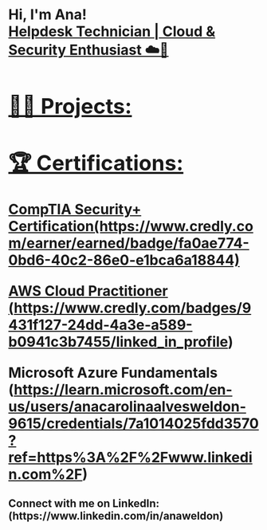 <h1>Hi, I'm Ana! <br/><a href="https://github.com/acaweldon"> <a href="https://www.linkedin.com/in/anaweldon/"> Helpdesk Technician | Cloud & Security Enthusiast ☁️🔐

<h2>👨‍💻 Projects:</h2>

<h2>🏆 Certifications:</h2>CompTIA Security+ Certification(https://www.credly.com/earner/earned/badge/fa0ae774-0bd6-40c2-86e0-e1bca6a18844)   

AWS Cloud Practitioner (https://www.credly.com/badges/9431f127-24dd-4a3e-a589-b0941c3b7455/linked_in_profile)

Microsoft Azure Fundamentals (https://learn.microsoft.com/en-us/users/anacarolinaalvesweldon-9615/credentials/7a1014025fdd3570?ref=https%3A%2F%2Fwww.linkedin.com%2F)

<h2>  Connect with me on LinkedIn:(https://www.linkedin.com/in/anaweldon)


